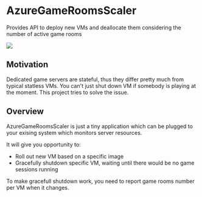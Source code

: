


# AzureGameRoomsScaler
Provides API to deploy new VMs and deallocate them considering the number of active game rooms

<a href="https://portal.azure.com/#create/Microsoft.Template/uri/https%3A%2F%2Fraw.githubusercontent.com%2FPoisonousJohn%2FAzureGameRoomsScaler%2Fmaster%2Fdeploy.json" target="_blank">
    <img src="http://azuredeploy.net/deploybutton.png"/>
</a>

## Motivation

Dedicated game servers are stateful, thus they differ pretty much from typical statless VMs. You can't just shut down VM if somebody is playing at the moment. This project tries to solve the issue.

## Overview

AzureGameRoomsScaler is just a tiny application which can be plugged to your exising system which monitors server resources.

It will give you opportunity to:
- Roll out new VM based on a specific image
- Gracefully shutdown specific VM, waiting until there would be no game sessions running

To make gracefull shutdown work, you need to report game rooms number per VM when it changes.
